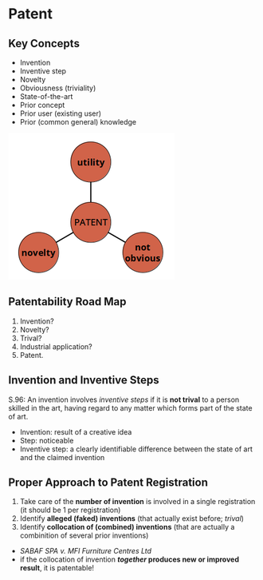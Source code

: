 # Patent

## Key Concepts

- Invention
- Inventive step
- Novelty
- Obviousness (triviality)
- State-of-the-art
- Prior concept
- Prior user (existing user)
- Prior (common general) knowledge

![Patent](./img/patent-trinity.png)

## Patentability Road Map

1. Invention?
2. Novelty?
3. Trival?
4. Industrial application?
5. Patent.

## Invention and Inventive Steps

S.96: An invention involves _inventive steps_ if it is **not trival** to a person skilled in the art, having regard to any matter which forms part of the state of art.

- Invention: result of a creative idea
- Step: noticeable
- Inventive step: a clearly identifiable difference between the state of art and the claimed invention

## Proper Approach to Patent Registration

1. Take care of the **number of invention** is involved in a single registration (it should be 1 per registration)
2. Identify **alleged (faked) inventions** (that actually exist before; _trival_)
3. Identify **collocation of (combined) inventions** (that are actually a combinition of several prior inventions)
  - _SABAF SPA v. MFI Furniture Centres Ltd_
  - if the collocation of invention **_together_ produces new or improved result**, it is patentable!
